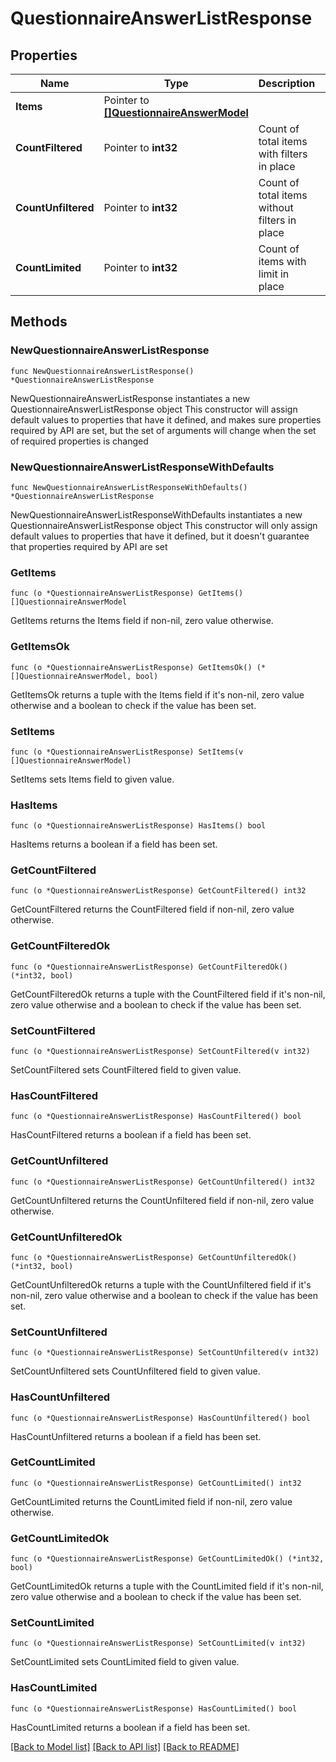 # QuestionnaireAnswerListResponse

## Properties

Name | Type | Description | Notes
------------ | ------------- | ------------- | -------------
**Items** | Pointer to [**[]QuestionnaireAnswerModel**](QuestionnaireAnswerModel.md) |  | [optional] 
**CountFiltered** | Pointer to **int32** | Count of total items with filters in place | [optional] 
**CountUnfiltered** | Pointer to **int32** | Count of total items without filters in place | [optional] 
**CountLimited** | Pointer to **int32** | Count of items with limit in place | [optional] 

## Methods

### NewQuestionnaireAnswerListResponse

`func NewQuestionnaireAnswerListResponse() *QuestionnaireAnswerListResponse`

NewQuestionnaireAnswerListResponse instantiates a new QuestionnaireAnswerListResponse object
This constructor will assign default values to properties that have it defined,
and makes sure properties required by API are set, but the set of arguments
will change when the set of required properties is changed

### NewQuestionnaireAnswerListResponseWithDefaults

`func NewQuestionnaireAnswerListResponseWithDefaults() *QuestionnaireAnswerListResponse`

NewQuestionnaireAnswerListResponseWithDefaults instantiates a new QuestionnaireAnswerListResponse object
This constructor will only assign default values to properties that have it defined,
but it doesn't guarantee that properties required by API are set

### GetItems

`func (o *QuestionnaireAnswerListResponse) GetItems() []QuestionnaireAnswerModel`

GetItems returns the Items field if non-nil, zero value otherwise.

### GetItemsOk

`func (o *QuestionnaireAnswerListResponse) GetItemsOk() (*[]QuestionnaireAnswerModel, bool)`

GetItemsOk returns a tuple with the Items field if it's non-nil, zero value otherwise
and a boolean to check if the value has been set.

### SetItems

`func (o *QuestionnaireAnswerListResponse) SetItems(v []QuestionnaireAnswerModel)`

SetItems sets Items field to given value.

### HasItems

`func (o *QuestionnaireAnswerListResponse) HasItems() bool`

HasItems returns a boolean if a field has been set.

### GetCountFiltered

`func (o *QuestionnaireAnswerListResponse) GetCountFiltered() int32`

GetCountFiltered returns the CountFiltered field if non-nil, zero value otherwise.

### GetCountFilteredOk

`func (o *QuestionnaireAnswerListResponse) GetCountFilteredOk() (*int32, bool)`

GetCountFilteredOk returns a tuple with the CountFiltered field if it's non-nil, zero value otherwise
and a boolean to check if the value has been set.

### SetCountFiltered

`func (o *QuestionnaireAnswerListResponse) SetCountFiltered(v int32)`

SetCountFiltered sets CountFiltered field to given value.

### HasCountFiltered

`func (o *QuestionnaireAnswerListResponse) HasCountFiltered() bool`

HasCountFiltered returns a boolean if a field has been set.

### GetCountUnfiltered

`func (o *QuestionnaireAnswerListResponse) GetCountUnfiltered() int32`

GetCountUnfiltered returns the CountUnfiltered field if non-nil, zero value otherwise.

### GetCountUnfilteredOk

`func (o *QuestionnaireAnswerListResponse) GetCountUnfilteredOk() (*int32, bool)`

GetCountUnfilteredOk returns a tuple with the CountUnfiltered field if it's non-nil, zero value otherwise
and a boolean to check if the value has been set.

### SetCountUnfiltered

`func (o *QuestionnaireAnswerListResponse) SetCountUnfiltered(v int32)`

SetCountUnfiltered sets CountUnfiltered field to given value.

### HasCountUnfiltered

`func (o *QuestionnaireAnswerListResponse) HasCountUnfiltered() bool`

HasCountUnfiltered returns a boolean if a field has been set.

### GetCountLimited

`func (o *QuestionnaireAnswerListResponse) GetCountLimited() int32`

GetCountLimited returns the CountLimited field if non-nil, zero value otherwise.

### GetCountLimitedOk

`func (o *QuestionnaireAnswerListResponse) GetCountLimitedOk() (*int32, bool)`

GetCountLimitedOk returns a tuple with the CountLimited field if it's non-nil, zero value otherwise
and a boolean to check if the value has been set.

### SetCountLimited

`func (o *QuestionnaireAnswerListResponse) SetCountLimited(v int32)`

SetCountLimited sets CountLimited field to given value.

### HasCountLimited

`func (o *QuestionnaireAnswerListResponse) HasCountLimited() bool`

HasCountLimited returns a boolean if a field has been set.


[[Back to Model list]](../README.md#documentation-for-models) [[Back to API list]](../README.md#documentation-for-api-endpoints) [[Back to README]](../README.md)


